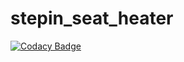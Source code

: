 # stepin_seat_heater

[![Codacy Badge](https://api.codacy.com/project/badge/Grade/505b47a975c7464c98ea76712cee9a77)](https://app.codacy.com/gh/mohitraopathru/stepin_seat_heater?utm_source=github.com&utm_medium=referral&utm_content=mohitraopathru/stepin_seat_heater&utm_campaign=Badge_Grade_Settings)